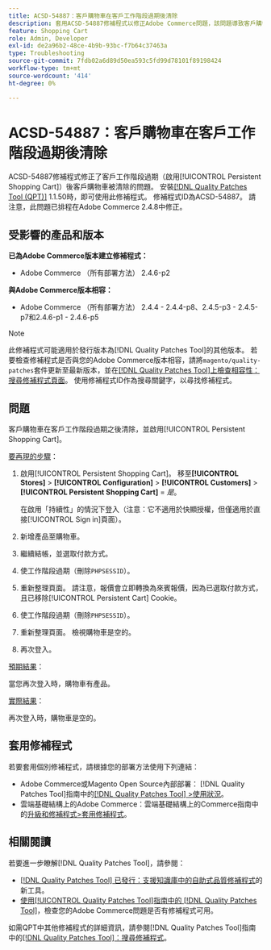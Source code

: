 ```yaml
---
title: ACSD-54887：客戶購物車在客戶工作階段過期後清除
description: 套用ACSD-54887修補程式以修正Adobe Commerce問題，該問題導致客戶購物車在啟用[!UICONTROL Persistent Shopping Cart]的客戶工作階段過期後獲得清除。
feature: Shopping Cart
role: Admin, Developer
exl-id: de2a96b2-48ce-4b9b-93bc-f7b64c37463a
type: Troubleshooting
source-git-commit: 7fdb02a6d89d50ea593c5fd99d78101f89198424
workflow-type: tm+mt
source-wordcount: '414'
ht-degree: 0%

---
```


# ACSD-54887：客戶購物車在客戶工作階段過期後清除

ACSD-54887修補程式修正了客戶工作階段過期（啟用[!UICONTROL Persistent Shopping Cart]）後客戶購物車被清除的問題。 安裝[[!DNL Quality Patches Tool (QPT)]](https://experienceleague.adobe.com/en/docs/commerce-operations/tools/quality-patches-tool/quality-patches-tool-to-self-serve-quality-patches) 1.1.50時，即可使用此修補程式。 修補程式ID為ACSD-54887。 請注意，此問題已排程在Adobe Commerce 2.4.8中修正。

## 受影響的產品和版本

**已為Adobe Commerce版本建立修補程式：**

* Adobe Commerce （所有部署方法） 2.4.6-p2

**與Adobe Commerce版本相容：**

* Adobe Commerce （所有部署方法） 2.4.4 - 2.4.4-p8、2.4.5-p3 - 2.4.5-p7和2.4.6-p1 - 2.4.6-p5

>[!NOTE]
>
>此修補程式可能適用於發行版本為[!DNL Quality Patches Tool]的其他版本。 若要檢查修補程式是否與您的Adobe Commerce版本相容，請將`magento/quality-patches`套件更新至最新版本，並在[[!DNL Quality Patches Tool]上檢查相容性：搜尋修補程式頁面](https://experienceleague.adobe.com/tools/commerce-quality-patches/index.html)。 使用修補程式ID作為搜尋關鍵字，以尋找修補程式。

## 問題

客戶購物車在客戶工作階段過期之後清除，並啟用[!UICONTROL Persistent Shopping Cart]。

<u>要再現的步驟</u>：

1. 啟用[!UICONTROL Persistent Shopping Cart]。 移至&#x200B;**[!UICONTROL Stores]** > **[!UICONTROL Configuration]** > **[!UICONTROL Customers]** > **[!UICONTROL Persistent Shopping Cart]** = *是*。

   在啟用「持續性」的情況下登入（注意：它不適用於快顯授權，但僅適用於直接[!UICONTROL Sign in]頁面）。

1. 新增產品至購物車。
1. 繼續結帳，並選取付款方式。
1. 使工作階段過期（刪除`PHPSESSID`）。
1. 重新整理頁面。 請注意，報價會立即轉換為來賓報價，因為已選取付款方式，且已移除[!UICONTROL Persistent Cart] Cookie。
1. 使工作階段過期（刪除`PHPSESSID`）。
1. 重新整理頁面。 檢視購物車是空的。
1. 再次登入。

<u>預期結果</u>：

當您再次登入時，購物車有產品。

<u>實際結果</u>：

再次登入時，購物車是空的。

## 套用修補程式

若要套用個別修補程式，請根據您的部署方法使用下列連結：

* Adobe Commerce或Magento Open Source內部部署： [!DNL Quality Patches Tool]指南中的[[!DNL Quality Patches Tool] >使用狀況](/help/tools/quality-patches-tool/usage.md)。
* 雲端基礎結構上的Adobe Commerce：雲端基礎結構上的Commerce指南中的[升級和修補程式>套用修補程式](https://experienceleague.adobe.com/docs/commerce-cloud-service/user-guide/develop/upgrade/apply-patches.html)。

## 相關閱讀

若要進一步瞭解[!DNL Quality Patches Tool]，請參閱：

* [[!DNL Quality Patches Tool] 已發行：支援知識庫中的自助式品質修補程式](https://experienceleague.adobe.com/en/docs/commerce-operations/tools/quality-patches-tool/quality-patches-tool-to-self-serve-quality-patches)的新工具。
* [使用[!UICONTROL Quality Patches Tool]指南中的 [!DNL Quality Patches Tool]](/help/tools/quality-patches-tool/patches-available-in-qpt/check-patch-for-magento-issue-with-magento-quality-patches.md)，檢查您的Adobe Commerce問題是否有修補程式可用。


如需QPT中其他修補程式的詳細資訊，請參閱[!DNL Quality Patches Tool]指南中的[[!DNL Quality Patches Tool]：搜尋修補程式](https://experienceleague.adobe.com/tools/commerce-quality-patches/index.html)。

